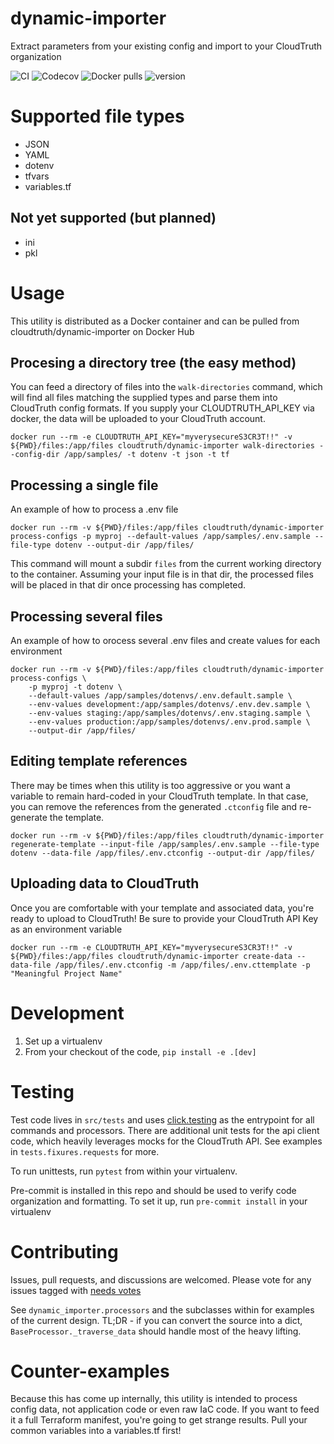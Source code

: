 # dynamic-importer
Extract parameters from your existing config and import to your CloudTruth organization

![CI](https://github.com/cloudtruth/dynamic-importer/actions/workflows/ci.yaml/badge.svg)
![Codecov](https://img.shields.io/codecov/c/github/cloudtruth/dynamic-importer)
![Docker pulls](https://img.shields.io/docker/pulls/cloudtruth/dynamic-importer)
![version](https://img.shields.io/docker/v/cloudtruth/dynamic-importer)


# Supported file types
* JSON
* YAML
* dotenv
* tfvars
* variables.tf

## Not yet supported (but planned)
* ini
* pkl

# Usage
This utility is distributed as a Docker container and can be pulled from cloudtruth/dynamic-importer on Docker Hub

## Procesing a directory tree (the easy method)
You can feed a directory of files into the `walk-directories` command, which will find all files matching the supplied types and parse them into CloudTruth config formats. If you supply your CLOUDTRUTH_API_KEY via docker, the data will be uploaded to your CloudTruth account.

```
docker run --rm -e CLOUDTRUTH_API_KEY="myverysecureS3CR3T!!" -v ${PWD}/files:/app/files cloudtruth/dynamic-importer walk-directories --config-dir /app/samples/ -t dotenv -t json -t tf
```

## Processing a single file
An example of how to process a .env file
```
docker run --rm -v ${PWD}/files:/app/files cloudtruth/dynamic-importer process-configs -p myproj --default-values /app/samples/.env.sample --file-type dotenv --output-dir /app/files/
```

This command will mount a subdir `files` from the current working directory to the container. Assuming your input file is in that dir, the processed files will be placed in that dir once processing has completed.

## Processing several files
An example of how to orocess several .env files and create values for each environment
```
docker run --rm -v ${PWD}/files:/app/files cloudtruth/dynamic-importer process-configs \
    -p myproj -t dotenv \
    --default-values /app/samples/dotenvs/.env.default.sample \
    --env-values development:/app/samples/dotenvs/.env.dev.sample \
    --env-values staging:/app/samples/dotenvs/.env.staging.sample \
    --env-values production:/app/samples/dotenvs/.env.prod.sample \
    --output-dir /app/files/
```

## Editing template references
There may be times when this utility is too aggressive or you want a variable to remain hard-coded in your CloudTruth template. In that case, you can remove the references from the generated `.ctconfig` file and re-generate the template.

```
docker run --rm -v ${PWD}/files:/app/files cloudtruth/dynamic-importer regenerate-template --input-file /app/samples/.env.sample --file-type dotenv --data-file /app/files/.env.ctconfig --output-dir /app/files/
```

## Uploading data to CloudTruth
Once you are comfortable with your template and associated data, you're ready to upload to CloudTruth! Be sure to provide your CloudTruth API Key as an environment variable

```
docker run --rm -e CLOUDTRUTH_API_KEY="myverysecureS3CR3T!!" -v ${PWD}/files:/app/files cloudtruth/dynamic-importer create-data --data-file /app/files/.env.ctconfig -m /app/files/.env.cttemplate -p "Meaningful Project Name"
```

# Development
1. Set up a virtualenv
1. From your checkout of the code, `pip install -e .[dev]`

# Testing
Test code lives in `src/tests` and uses [click.testing](https://click.palletsprojects.com/en/8.1.x/testing/) as the entrypoint for all commands and processors. There are additional unit tests for the api client code, which heavily leverages mocks for the CloudTruth API. See examples in `tests.fixures.requests` for more.

To run unittests, run `pytest` from within your virtualenv.

Pre-commit is installed in this repo and should be used to verify code organization and formatting. To set it up, run `pre-commit install` in your virtualenv

# Contributing
Issues, pull requests, and discussions are welcomed. Please vote for any issues tagged with [needs votes](https://github.com/cloudtruth/dynamic-importer/issues?q=is%3Aissue+is%3Aopen+label%3A%22needs+votes%22)

See `dynamic_importer.processors` and the subclasses within for examples of the current design. TL;DR - if you can convert the source into a dict, `BaseProcessor._traverse_data` should handle most of the heavy lifting.

# Counter-examples
Because this has come up internally, this utility is intended to process config data, not application code or even raw IaC code. If you want to feed it a full Terraform manifest, you're going to get strange results. Pull your common variables into a variables.tf first!
